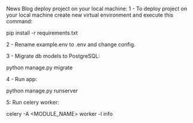 News Blog
deploy project on your local machine:
1 - To deploy project on your local machine create new virtual environment and execute this command:

pip install -r requirements.txt

2 - Rename example.env to .env and change config.

3 - Migrate db models to PostgreSQL:

python manage.py migrate

4 - Run app:

python manage.py runserver

5: Run celery worker:

celery -A <MODULE_NAME> worker -l info